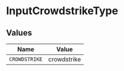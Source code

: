 # InputCrowdstrikeType


## Values

| Name          | Value         |
| ------------- | ------------- |
| `CROWDSTRIKE` | crowdstrike   |